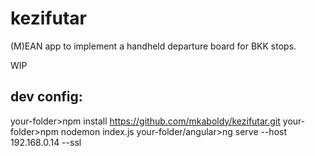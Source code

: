 # kezifutar
(M)EAN app to implement a handheld departure board for BKK stops.

WIP

## dev config:



your-folder>npm install https://github.com/mkaboldy/kezifutar.git
your-folder>npm nodemon index.js
your-folder/angular>ng serve --host 192.168.0.14 --ssl

